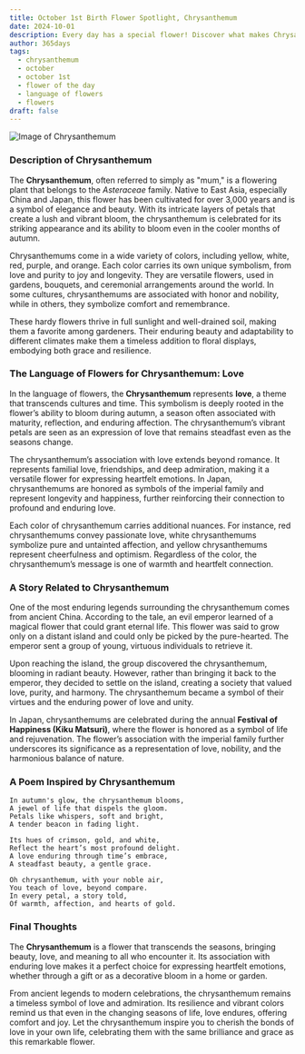 ```yaml
---
title: October 1st Birth Flower Spotlight, Chrysanthemum
date: 2024-10-01
description: Every day has a special flower! Discover what makes Chrysanthemum unique as today’s birth flower and its symbolic meaning.
author: 365days
tags:
  - chrysanthemum
  - october
  - october 1st
  - flower of the day
  - language of flowers
  - flowers
draft: false
---
```


![Image of Chrysanthemum](https://cdn.pixabay.com/photo/2019/10/06/13/30/chrysanthemums-4530240_1280.jpg#center)


### Description of Chrysanthemum

The **Chrysanthemum**, often referred to simply as "mum," is a flowering plant that belongs to the _Asteraceae_ family. Native to East Asia, especially China and Japan, this flower has been cultivated for over 3,000 years and is a symbol of elegance and beauty. With its intricate layers of petals that create a lush and vibrant bloom, the chrysanthemum is celebrated for its striking appearance and its ability to bloom even in the cooler months of autumn.

Chrysanthemums come in a wide variety of colors, including yellow, white, red, purple, and orange. Each color carries its own unique symbolism, from love and purity to joy and longevity. They are versatile flowers, used in gardens, bouquets, and ceremonial arrangements around the world. In some cultures, chrysanthemums are associated with honor and nobility, while in others, they symbolize comfort and remembrance.

These hardy flowers thrive in full sunlight and well-drained soil, making them a favorite among gardeners. Their enduring beauty and adaptability to different climates make them a timeless addition to floral displays, embodying both grace and resilience.

### The Language of Flowers for Chrysanthemum: Love

In the language of flowers, the **Chrysanthemum** represents **love**, a theme that transcends cultures and time. This symbolism is deeply rooted in the flower’s ability to bloom during autumn, a season often associated with maturity, reflection, and enduring affection. The chrysanthemum’s vibrant petals are seen as an expression of love that remains steadfast even as the seasons change.

The chrysanthemum’s association with love extends beyond romance. It represents familial love, friendships, and deep admiration, making it a versatile flower for expressing heartfelt emotions. In Japan, chrysanthemums are honored as symbols of the imperial family and represent longevity and happiness, further reinforcing their connection to profound and enduring love.

Each color of chrysanthemum carries additional nuances. For instance, red chrysanthemums convey passionate love, white chrysanthemums symbolize pure and untainted affection, and yellow chrysanthemums represent cheerfulness and optimism. Regardless of the color, the chrysanthemum’s message is one of warmth and heartfelt connection.

### A Story Related to Chrysanthemum

One of the most enduring legends surrounding the chrysanthemum comes from ancient China. According to the tale, an evil emperor learned of a magical flower that could grant eternal life. This flower was said to grow only on a distant island and could only be picked by the pure-hearted. The emperor sent a group of young, virtuous individuals to retrieve it.

Upon reaching the island, the group discovered the chrysanthemum, blooming in radiant beauty. However, rather than bringing it back to the emperor, they decided to settle on the island, creating a society that valued love, purity, and harmony. The chrysanthemum became a symbol of their virtues and the enduring power of love and unity.

In Japan, chrysanthemums are celebrated during the annual **Festival of Happiness (Kiku Matsuri)**, where the flower is honored as a symbol of life and rejuvenation. The flower’s association with the imperial family further underscores its significance as a representation of love, nobility, and the harmonious balance of nature.

### A Poem Inspired by Chrysanthemum

```
In autumn's glow, the chrysanthemum blooms,  
A jewel of life that dispels the gloom.  
Petals like whispers, soft and bright,  
A tender beacon in fading light.  

Its hues of crimson, gold, and white,  
Reflect the heart’s most profound delight.  
A love enduring through time’s embrace,  
A steadfast beauty, a gentle grace.  

Oh chrysanthemum, with your noble air,  
You teach of love, beyond compare.  
In every petal, a story told,  
Of warmth, affection, and hearts of gold.  
```

### Final Thoughts

The **Chrysanthemum** is a flower that transcends the seasons, bringing beauty, love, and meaning to all who encounter it. Its association with enduring love makes it a perfect choice for expressing heartfelt emotions, whether through a gift or as a decorative bloom in a home or garden.

From ancient legends to modern celebrations, the chrysanthemum remains a timeless symbol of love and admiration. Its resilience and vibrant colors remind us that even in the changing seasons of life, love endures, offering comfort and joy. Let the chrysanthemum inspire you to cherish the bonds of love in your own life, celebrating them with the same brilliance and grace as this remarkable flower.